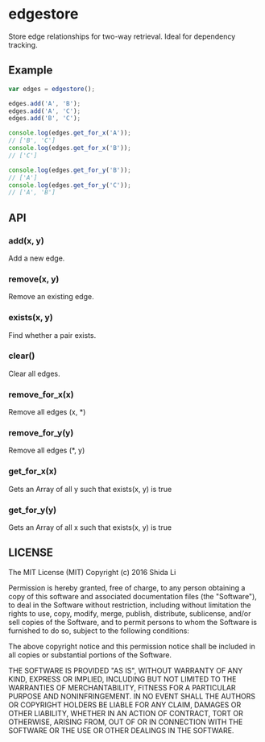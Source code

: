 edgestore
===========

Store edge relationships for two-way retrieval. Ideal for dependency tracking.

Example
---
```javascript
var edges = edgestore();

edges.add('A', 'B');
edges.add('A', 'C');
edges.add('B', 'C');

console.log(edges.get_for_x('A'));
// ['B', 'C']
console.log(edges.get_for_x('B'));
// ['C']

console.log(edges.get_for_y('B'));
// ['A']
console.log(edges.get_for_y('C'));
// ['A', 'B']

```

API
---

### add(x, y)

Add a new edge.

### remove(x, y)

Remove an existing edge.

### exists(x, y)

Find whether a pair exists.

### clear()

Clear all edges.

### remove_for_x(x)

Remove all edges (x, \*)

### remove_for_y(y)

Remove all edges (\*, y)

### get_for_x(x)

Gets an Array of all y such that exists(x, y) is true

### get_for_y(y)

Gets an Array of all x such that exists(x, y) is true

LICENSE
-------

The MIT License (MIT)
Copyright (c) 2016 Shida Li

Permission is hereby granted, free of charge, to any person obtaining a copy of this software and associated documentation files (the "Software"), to deal in the Software without restriction, including without limitation the rights to use, copy, modify, merge, publish, distribute, sublicense, and/or sell copies of the Software, and to permit persons to whom the Software is furnished to do so, subject to the following conditions:

The above copyright notice and this permission notice shall be included in all copies or substantial portions of the Software.

THE SOFTWARE IS PROVIDED "AS IS", WITHOUT WARRANTY OF ANY KIND, EXPRESS OR IMPLIED, INCLUDING BUT NOT LIMITED TO THE WARRANTIES OF MERCHANTABILITY, FITNESS FOR A PARTICULAR PURPOSE AND NONINFRINGEMENT. IN NO EVENT SHALL THE AUTHORS OR COPYRIGHT HOLDERS BE LIABLE FOR ANY CLAIM, DAMAGES OR OTHER LIABILITY, WHETHER IN AN ACTION OF CONTRACT, TORT OR OTHERWISE, ARISING FROM, OUT OF OR IN CONNECTION WITH THE SOFTWARE OR THE USE OR OTHER DEALINGS IN THE SOFTWARE.
